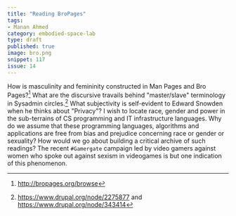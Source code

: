 ```yaml
---
title: "Reading BroPages"
tags:
- Manan Ahmed
category: embodied-space-lab
type: draft
published: true
image: bro.png
snippet: 117
issue: 14
---
```


How is masculinity and femininity constructed in Man Pages and Bro Pages?[^1]
What are the discursive travails behind "master/slave" terminology in Sysadmin
circles.[^2] What subjectivity is self-evident to Edward Snowden when he
thinks about "Privacy"? I wish to locate race, gender and power in the
sub-terrains of CS programming and IT infrastructure languages. Why do we
assume that these programming languages, algorithms and applications are free
from bias and prejudice concerning race or gender or sexuality? How would we
go about building a critical archive of such readings? The recent `#Gamergate`
campaign led by video gamers against women who spoke out against sexism in
videogames is but one indication of this phenomenon.

[^1]: <http://bropages.org/browse>
[^2]: <https://www.drupal.org/node/2275877> and <https://www.drupal.org/node/343414>
